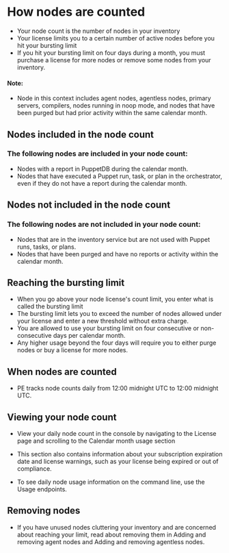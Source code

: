 # How nodes are counted
- Your node count is the number of nodes in your inventory
- Your license limits you to a certain number of active nodes before you hit your bursting limit
- If you hit your bursting limit on four days during a month, you must purchase a license for more nodes or remove some nodes from your inventory.

#### Note: 
 - Node in this context includes agent nodes, agentless nodes, primary servers, compilers, nodes running in noop mode, and nodes that have been purged but had prior activity within the same calendar month.

## Nodes included in the node count
### The following nodes are included in your node count:
 - Nodes with a report in PuppetDB during the calendar month.
 - Nodes that have executed a Puppet run, task, or plan in the orchestrator, even if they do not have a report during the calendar month.

## Nodes not included in the node count 
### The following nodes are not included in your node count:
 - Nodes that are in the inventory service but are not used with Puppet runs, tasks, or plans.
 - Nodes that have been purged and have no reports or activity within the calendar month.

## Reaching the bursting limit
- When you go above your node license's count limit, you enter what is called the bursting limit
- The bursting limit lets you to exceed the number of nodes allowed under your license and enter a new threshold without extra charge. 
- You are allowed to use your bursting limit on four consecutive or non-consecutive days per calendar month. 
- Any higher usage beyond the four days will require you to either purge nodes or buy a license for more nodes.

## When nodes are counted 
- PE tracks node counts daily from 12:00 midnight UTC to 12:00 midnight UTC.

## Viewing your node count
- View your daily node count in the console by navigating to the License page and scrolling to the Calendar month usage section
- This section also contains information about your subscription expiration date and license warnings, such as your license being expired or out of compliance.

- To see daily node usage information on the command line, use the Usage endpoints.

## Removing nodes
- If you have unused nodes cluttering your inventory and are concerned about reaching your limit, read about removing them in Adding and removing agent nodes and Adding and removing agentless nodes.

